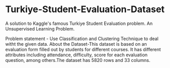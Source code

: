 # Turkiye-Student-Evaluation-Dataset
A solution to Kaggle's famous Turkiye Student Evaluation problem. 
An Unsupervised Learning Problem.

Problem statement - Use Classification and Clustering Technique to deal witht the given data. 
About the Dataset-This dataset is based on an evaluation form filled out by students for different courses. It has different attributes including attendance, difficulty, score for each evaluation question, among others.The dataset has 5820 rows and 33 columns.
